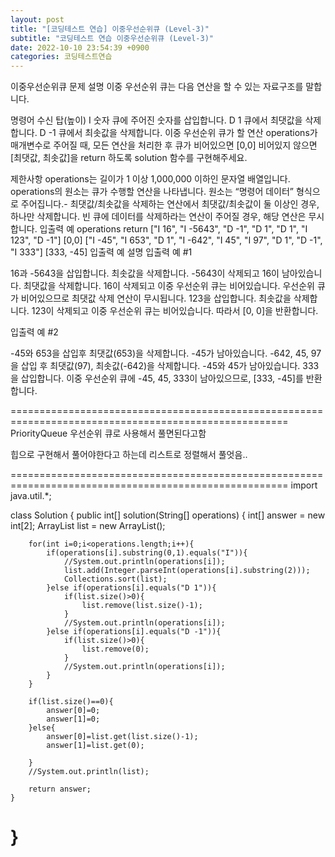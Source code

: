 ```yaml
---
layout: post
title: "[코딩테스트 연습] 이중우선순위큐 (Level-3)"
subtitle: "코딩테스트 연습 이중우선순위큐 (Level-3)"
date: 2022-10-10 23:54:39 +0900
categories: 코딩테스트연습
---
```



이중우선순위큐
문제 설명
이중 우선순위 큐는 다음 연산을 할 수 있는 자료구조를 말합니다.

명령어	수신 탑(높이)
I 숫자	큐에 주어진 숫자를 삽입합니다.
D 1	큐에서 최댓값을 삭제합니다.
D -1	큐에서 최솟값을 삭제합니다.
이중 우선순위 큐가 할 연산 operations가 매개변수로 주어질 때, 모든 연산을 처리한 후 큐가 비어있으면 [0,0] 비어있지 않으면 [최댓값, 최솟값]을 return 하도록 solution 함수를 구현해주세요.

제한사항
operations는 길이가 1 이상 1,000,000 이하인 문자열 배열입니다.
operations의 원소는 큐가 수행할 연산을 나타냅니다.
원소는 “명령어 데이터” 형식으로 주어집니다.- 최댓값/최솟값을 삭제하는 연산에서 최댓값/최솟값이 둘 이상인 경우, 하나만 삭제합니다.
빈 큐에 데이터를 삭제하라는 연산이 주어질 경우, 해당 연산은 무시합니다.
입출력 예
operations	return
["I 16", "I -5643", "D -1", "D 1", "D 1", "I 123", "D -1"]	[0,0]
["I -45", "I 653", "D 1", "I -642", "I 45", "I 97", "D 1", "D -1", "I 333"]	[333, -45]
입출력 예 설명
입출력 예 #1

16과 -5643을 삽입합니다.
최솟값을 삭제합니다. -5643이 삭제되고 16이 남아있습니다.
최댓값을 삭제합니다. 16이 삭제되고 이중 우선순위 큐는 비어있습니다.
우선순위 큐가 비어있으므로 최댓값 삭제 연산이 무시됩니다.
123을 삽입합니다.
최솟값을 삭제합니다. 123이 삭제되고 이중 우선순위 큐는 비어있습니다.
따라서 [0, 0]을 반환합니다.

입출력 예 #2

-45와 653을 삽입후 최댓값(653)을 삭제합니다. -45가 남아있습니다.
-642, 45, 97을 삽입 후 최댓값(97), 최솟값(-642)을 삭제합니다. -45와 45가 남아있습니다.
333을 삽입합니다.
이중 우선순위 큐에 -45, 45, 333이 남아있으므로, [333, -45]를 반환합니다.

======================================================================================================
PriorityQueue
우선순위 큐로 사용해서 풀면된다고함





힙으로 구현해서 풀어야한다고 하는데
리스트로 정렬해서 풀엇음..

======================================================================================================
import java.util.*;

class Solution {
    public int[] solution(String[] operations) {
        int[] answer = new int[2];
        ArrayList<Integer> list = new ArrayList<Integer>();
        
        for(int i=0;i<operations.length;i++){
            if(operations[i].substring(0,1).equals("I")){
                //System.out.println(operations[i]);
                list.add(Integer.parseInt(operations[i].substring(2)));
                Collections.sort(list);
            }else if(operations[i].equals("D 1")){
                if(list.size()>0){
                    list.remove(list.size()-1);
                }
                //System.out.println(operations[i]);
            }else if(operations[i].equals("D -1")){
                if(list.size()>0){
                    list.remove(0);
                }                
                //System.out.println(operations[i]);
            }
        }
        
        if(list.size()==0){
            answer[0]=0;
            answer[1]=0;
        }else{
            answer[0]=list.get(list.size()-1);
            answer[1]=list.get(0);
            
        }
        //System.out.println(list);
        
        return answer;
    }
}
======================================================================================================
